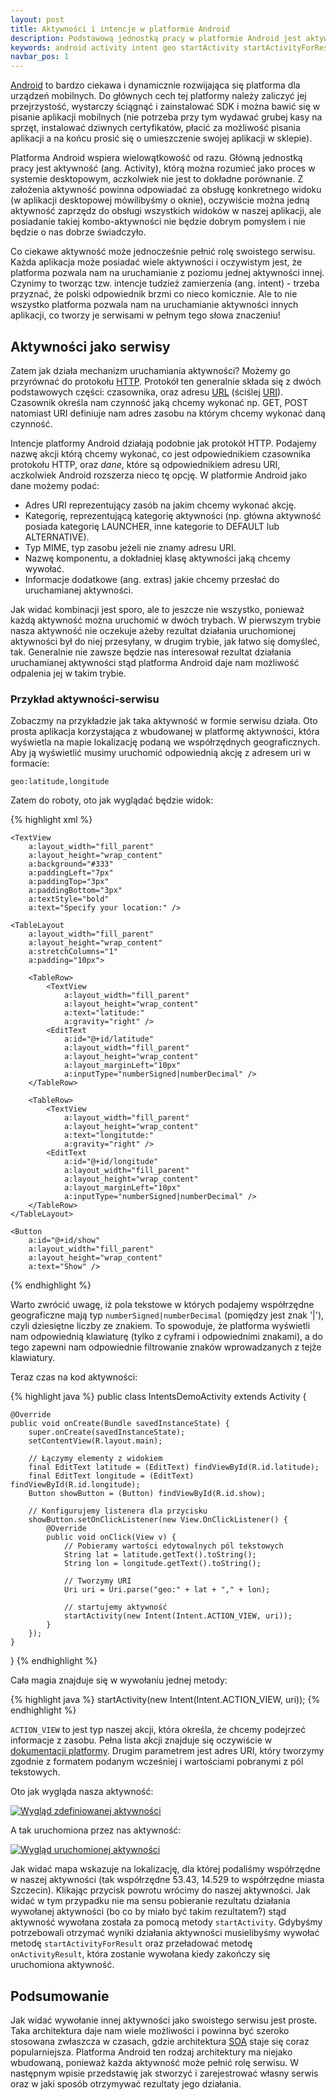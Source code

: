 ```yaml
---
layout: post
title: Aktywności i intencje w platformie Android
description: Podstawową jednostką pracy w platformie Android jest aktywność (ang. Activity). Aby z jednej aktywności uruchomić inna musimy stworzyć intencję (ang. Intent).
keywords: android activity intent geo startActivity startActivityForResult onActivityResult
navbar_pos: 1
---
```

[Android](http://pl.wikipedia.org/wiki/Android_%28platforma%29) to bardzo ciekawa i dynamicznie rozwijająca się platforma dla urządzeń mobilnych. Do głównych cech tej platformy należy
zaliczyć jej przejrzystość, wystarczy ściągnąć i zainstalować SDK i można bawić się w pisanie aplikacji mobilnych (nie potrzeba
przy tym wydawać grubej kasy na sprzęt, instalować dziwnych certyfikatów, płacić za możliwość pisania aplikacji a na końcu
prosić się o umieszczenie swojej aplikacji w sklepie).

Platforma Android wspiera wielowątkowość od razu. Główną jednostką pracy jest aktywność (ang. Activity), którą można rozumieć
jako proces w systemie desktopowym, aczkolwiek nie jest to dokładne porównanie. Z założenia aktywność powinna odpowiadać za
obsługę konkretnego widoku (w aplikacji desktopowej mówilibyśmy o oknie), oczywiście można jedną aktywność zaprzędz do obsługi
wszystkich widoków w naszej aplikacji, ale posiadanie takiej kombo-aktywności nie będzie dobrym pomysłem i nie będzie o nas
dobrze świadczyło.

Co ciekawe aktywność może jednocześnie pełnić rolę swoistego serwisu. Każda aplikacja może posiadać wiele aktywności
i oczywistym jest, że platforma pozwala nam na uruchamianie z poziomu jednej aktywności innej. Czynimy to tworząc tzw.
intencje tudzież zamierzenia (ang. intent) - trzeba przyznać, że polski odpowiednik brzmi co nieco komicznie. Ale to nie wszystko
platforma pozwala nam na uruchamianie aktywności innych aplikacji, co tworzy je serwisami w pełnym tego słowa znaczeniu!

## Aktywności jako serwisy

Zatem jak działa mechanizm uruchamiania aktywności? Możemy go przyrównać do protokołu [HTTP](http://pl.wikipedia.org/wiki/Hypertext_Transfer_Protocol). Protokół ten generalnie składa się
z dwóch podstawowych części: czasownika, oraz adresu [URL](http://pl.wikipedia.org/wiki/Uniform_Resource_Locator) (ściślej [URI](http://pl.wikipedia.org/wiki/Uniform_Resource_Identifier)).
Czasownik określa nam czynność jaką chcemy wykonać np. GET, POST natomiast URI definiuje nam adres zasobu na którym chcemy wykonać daną czynność.

Intencje platformy Android działają podobnie jak protokół HTTP. Podajemy nazwę akcji którą chcemy wykonać, co jest odpowiednikiem
czasownika protokołu HTTP, oraz *dane*, które są odpowiednikiem adresu URI, aczkolwiek Android rozszerza nieco tę opcję. W platformie
Android jako dane możemy podać:

  * Adres URI reprezentujący zasób na jakim chcemy wykonać akcję.
  * Kategorię, reprezentującą kategorię aktywności (np. główna aktywność posiada kategorię LAUNCHER, inne kategorie to DEFAULT lub ALTERNATIVE).
  * Typ MIME, typ zasobu jeżeli nie znamy adresu URI.
  * Nazwę komponentu, a dokładniej klasę aktywności jaką chcemy wywołać.
  * Informacje dodatkowe (ang. extras) jakie chcemy przesłać do uruchamianej aktywności.

Jak widać kombinacji jest sporo, ale to jeszcze nie wszystko, ponieważ każdą aktywność można uruchomić w dwóch trybach. W pierwszym
trybie nasza aktywność nie oczekuje ażeby rezultat działania uruchomionej aktywności był do niej przesyłany, w drugim trybie, jak
łatwo się domyśleć, tak. Generalnie nie zawsze będzie nas interesował rezultat działania uruchamianej aktywności stąd platforma
Android daje nam możliwość odpalenia jej w takim trybie.

### Przykład aktywności-serwisu

Zobaczmy na przykładzie jak taka aktywność w formie serwisu działa. Oto prosta aplikacja korzystająca z wbudowanej w platformę aktywności,
która wyświetla na mapie lokalizację podaną we współrzędnych geograficznych. Aby ją wyświetlić musimy uruchomić odpowiednią akcję
z adresem uri w formacie:

    geo:latitude,longitude

Zatem do roboty, oto jak wyglądać będzie widok:

{% highlight xml %}
<?xml version="1.0" encoding="utf-8"?>
<LinearLayout
    xmlns:a="http://schemas.android.com/apk/res/android"
    a:orientation="vertical"
    a:layout_width="fill_parent"
    a:layout_height="fill_parent">

    <TextView
        a:layout_width="fill_parent"
        a:layout_height="wrap_content"
        a:background="#333"
        a:paddingLeft="7px"
        a:paddingTop="3px"
        a:paddingBottom="3px"
        a:textStyle="bold"
        a:text="Specify your location:" />

    <TableLayout
        a:layout_width="fill_parent"
        a:layout_height="wrap_content"
        a:stretchColumns="1"
        a:padding="10px">

        <TableRow>
            <TextView
                a:layout_width="fill_parent"
                a:layout_height="wrap_content"
                a:text="latitude:"
                a:gravity="right" />
            <EditText
                a:id="@+id/latitude"
                a:layout_width="fill_parent"
                a:layout_height="wrap_content"
                a:layout_marginLeft="10px"
                a:inputType="numberSigned|numberDecimal" />
        </TableRow>

        <TableRow>
            <TextView
                a:layout_width="fill_parent"
                a:layout_height="wrap_content"
                a:text="longitutde:"
                a:gravity="right" />
            <EditText
                a:id="@+id/longitude"
                a:layout_width="fill_parent"
                a:layout_height="wrap_content"
                a:layout_marginLeft="10px"
                a:inputType="numberSigned|numberDecimal" />
        </TableRow>
    </TableLayout>

    <Button
        a:id="@+id/show"
        a:layout_width="fill_parent"
        a:layout_height="wrap_content"
        a:text="Show" />
</LinearLayout>
{% endhighlight %}

Warto zwrócić uwagę, iż pola tekstowe w których podajemy współrzędne geograficzne mają typ ``numberSigned|numberDecimal`` (pomiędzy jest znak '|'), czyli
dziesiętne liczby ze znakiem. To spowoduje, że platforma wyświetli nam odpowiednią klawiaturę (tylko z cyframi i odpowiednimi znakami), a do tego zapewni
nam odpowiednie filtrowanie znaków wprowadzanych z tejże klawiatury.

Teraz czas na kod aktywności:

{% highlight java %}
public class IntentsDemoActivity extends Activity {

    @Override
    public void onCreate(Bundle savedInstanceState) {
        super.onCreate(savedInstanceState);
        setContentView(R.layout.main);

        // Łączymy elementy z widokiem
        final EditText latitude = (EditText) findViewById(R.id.latitude);
        final EditText longitude = (EditText) findViewById(R.id.longitude);
        Button showButton = (Button) findViewById(R.id.show);

        // Konfigurujemy listenera dla przycisku
        showButton.setOnClickListener(new View.OnClickListener() {
            @Override
            public void onClick(View v) {
                // Pobieramy wartości edytowalnych pól tekstowych
                String lat = latitude.getText().toString();
                String lon = longitude.getText().toString();

                // Tworzymy URI
                Uri uri = Uri.parse("geo:" + lat + "," + lon);

                // startujemy aktywność
                startActivity(new Intent(Intent.ACTION_VIEW, uri));
            }
        });
    }
}
{% endhighlight %}

Cała magia znajduje się w wywołaniu jednej metody:

{% highlight java %}
startActivity(new Intent(Intent.ACTION_VIEW, uri));
{% endhighlight %}

``ACTION_VIEW`` to jest typ naszej akcji, która określa, że chcemy podejrzeć informacje z zasobu. Pełna lista akcji znajduje się oczywiście
w [dokumentacji platformy](http://developer.android.com/reference/android/content/Intent.html). Drugim parametrem jest adres URI, który
tworzymy zgodnie z formatem podanym wcześniej i wartościami pobranymi z pól tekstowych.

Oto jak wygląda nasza aktywność:

<a href="/images/android-intents/activity.png" rel="colorbox" title="Wygląd zdefiniowanej aktywności">
  <img src="/images/android-intents/activity.png" alt="Wygląd zdefiniowanej aktywności" />
</a>

A tak uruchomiona przez nas aktywność:

<a href="/images/android-intents/map.png" rel="colorbox" title="Wygląd uruchomionej aktywności">
  <img src="/images/android-intents/map.png" alt="Wygląd uruchomionej aktywności" />
</a>

Jak widać mapa wskazuje na lokalizację, dla której podaliśmy współrzędne w naszej aktywności (tak współrzędne 53.43, 14.529 to współrzędne
miasta Szczecin). Klikając przycisk powrotu wrócimy do naszej aktywności. Jak widać w tym przypadku nie ma sensu pobieranie rezultatu
działania wywołanej aktywności (bo co by miało być takim rezultatem?) stąd aktywność wywołana została za pomocą metody ``startActivity``.
Gdybyśmy potrzebowali otrzymać wyniki działania aktywności musielibyśmy wywołać metodę ``startActivityForResult`` oraz przeładować metodę
``onActivityResult``, która zostanie wywołana kiedy zakończy się uruchomiona aktywność.

## Podsumowanie

Jak widać wywołanie innej aktywności jako swoistego serwisu jest proste. Taka architektura daje nam wiele możliwości i powinna być szeroko stosowana
zwłaszcza w czasach, gdzie architektura [SOA](http://pl.wikipedia.org/wiki/Architektura_zorientowana_na_us%C5%82ugi) staje się coraz popularniejsza.
Platforma Android ten rodzaj architektury ma niejako wbudowaną, ponieważ każda aktywność może pełnić rolę serwisu. W następnym wpisie
przedstawię jak stworzyć i zarejestrować własny serwis oraz w jaki sposób otrzymywać rezultaty jego działania.